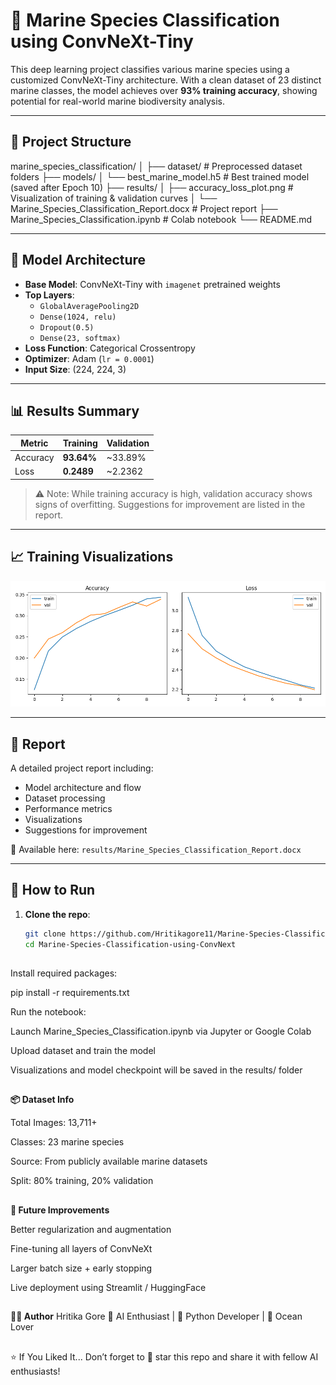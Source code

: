 # 🐠 Marine Species Classification using ConvNeXt-Tiny

This deep learning project classifies various marine species using a customized ConvNeXt-Tiny architecture. With a clean dataset of 23 distinct marine classes, the model achieves over **93% training accuracy**, showing potential for real-world marine biodiversity analysis.

---

## 📂 Project Structure

marine_species_classification/ │ ├── dataset/ # Preprocessed dataset folders ├── models/ │ └── best_marine_model.h5 # Best trained model (saved after Epoch 10) ├── results/ │ ├── accuracy_loss_plot.png # Visualization of training & validation curves │ └── Marine_Species_Classification_Report.docx # Project report ├── Marine_Species_Classification.ipynb # Colab notebook └── README.md

---

## 🧠 Model Architecture

- **Base Model**: ConvNeXt-Tiny with `imagenet` pretrained weights
- **Top Layers**:
  - `GlobalAveragePooling2D`
  - `Dense(1024, relu)`
  - `Dropout(0.5)`
  - `Dense(23, softmax)`
- **Loss Function**: Categorical Crossentropy
- **Optimizer**: Adam (`lr = 0.0001`)
- **Input Size**: (224, 224, 3)

---

## 📊 Results Summary

| Metric         | Training      | Validation     |
|----------------|---------------|----------------|
| Accuracy       | **93.64%**    | ~33.89%        |
| Loss           | **0.2489**    | ~2.2362        |

> ⚠️ Note: While training accuracy is high, validation accuracy shows signs of overfitting. Suggestions for improvement are listed in the report.

---

## 📈 Training Visualizations

![Accuracy & Loss](accuracy_loss_plot.png)

---

## 🧾 Report

A detailed project report including:
- Model architecture and flow
- Dataset processing
- Performance metrics
- Visualizations
- Suggestions for improvement

📄 Available here: `results/Marine_Species_Classification_Report.docx`

---

## 🚀 How to Run

1. **Clone the repo**:
   ```bash
   git clone https://github.com/Hritikagore11/Marine-Species-Classification-using-ConvNext.git
   cd Marine-Species-Classification-using-ConvNext

##

Install required packages:


pip install -r requirements.txt


Run the notebook:

Launch Marine_Species_Classification.ipynb via Jupyter or Google Colab

Upload dataset and train the model

Visualizations and model checkpoint will be saved in the results/ folder


##
**📦 Dataset Info**

Total Images: 13,711+

Classes: 23 marine species

Source: From publicly available marine datasets

Split: 80% training, 20% validation


##
**🔮 Future Improvements**

Better regularization and augmentation


Fine-tuning all layers of ConvNeXt


Larger batch size + early stopping


Live deployment using Streamlit / HuggingFace



##
**👩‍💻 Author**
Hritika Gore
🔬 AI Enthusiast | 🧠 Python Developer | 🌊 Ocean Lover



##
⭐ If You Liked It...
Don’t forget to 🌟 star this repo and share it with fellow AI enthusiasts!
